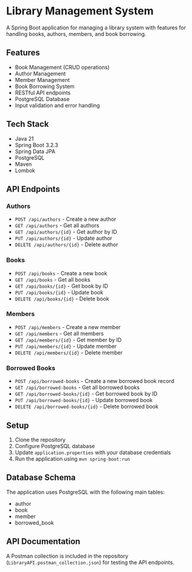 # Library Management System

A Spring Boot application for managing a library system with features for handling books, authors, members, and book borrowing.

## Features

- Book Management (CRUD operations)
- Author Management
- Member Management
- Book Borrowing System
- RESTful API endpoints
- PostgreSQL Database
- Input validation and error handling

## Tech Stack

- Java 21
- Spring Boot 3.2.3
- Spring Data JPA
- PostgreSQL
- Maven
- Lombok

## API Endpoints

### Authors
- `POST /api/authors` - Create a new author
- `GET /api/authors` - Get all authors
- `GET /api/authors/{id}` - Get author by ID
- `PUT /api/authors/{id}` - Update author
- `DELETE /api/authors/{id}` - Delete author

### Books
- `POST /api/books` - Create a new book
- `GET /api/books` - Get all books
- `GET /api/books/{id}` - Get book by ID
- `PUT /api/books/{id}` - Update book
- `DELETE /api/books/{id}` - Delete book

### Members
- `POST /api/members` - Create a new member
- `GET /api/members` - Get all members
- `GET /api/members/{id}` - Get member by ID
- `PUT /api/members/{id}` - Update member
- `DELETE /api/members/{id}` - Delete member

### Borrowed Books
- `POST /api/borrowed-books` - Create a new borrowed book record
- `GET /api/borrowed-books` - Get all borrowed books
- `GET /api/borrowed-books/{id}` - Get borrowed book by ID
- `PUT /api/borrowed-books/{id}` - Update borrowed book
- `DELETE /api/borrowed-books/{id}` - Delete borrowed book

## Setup

1. Clone the repository
2. Configure PostgreSQL database
3. Update `application.properties` with your database credentials
4. Run the application using `mvn spring-boot:run`

## Database Schema

The application uses PostgreSQL with the following main tables:
- author
- book
- member
- borrowed_book

## API Documentation

A Postman collection is included in the repository (`LibraryAPI.postman_collection.json`) for testing the API endpoints. 